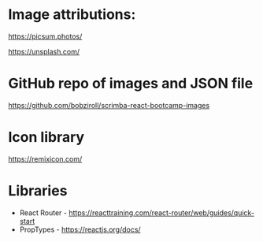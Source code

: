 # Image attributions:

https://picsum.photos/

https://unsplash.com/

# GitHub repo of images and JSON file

https://github.com/bobziroll/scrimba-react-bootcamp-images

# Icon library

https://remixicon.com/

# Libraries

- React Router - https://reacttraining.com/react-router/web/guides/quick-start
- PropTypes - https://reactjs.org/docs/
